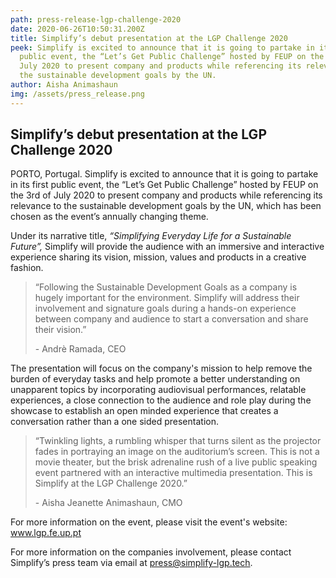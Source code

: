 ```yaml
---
path: press-release-lgp-challenge-2020
date: 2020-06-26T10:50:31.200Z
title: Simplify’s debut presentation at the LGP Challenge 2020
peek: Simplify is excited to announce that it is going to partake in its first
  public event, the “Let’s Get Public Challenge” hosted by FEUP on the 3rd of
  July 2020 to present company and products while referencing its relevance to
  the sustainable development goals by the UN.
author: Aisha Animashaun
img: /assets/press_release.png
---
```

## Simplify’s debut presentation at the LGP Challenge 2020

PORTO, Portugal. Simplify is excited to announce that it is going to partake in its first public event, the “Let’s Get Public Challenge” hosted by FEUP on the 3rd of July 2020 to present company and products while referencing its relevance to the sustainable development goals by the UN, which has been chosen as the event’s annually changing theme.

Under its narrative title, *“Simplifying Everyday Life for a Sustainable Future”,* Simplify will provide the audience with an immersive and interactive experience sharing its vision, mission, values and products in a creative fashion.

> “Following the Sustainable Development Goals as a company is hugely important for the environment. Simplify will address their involvement and signature goals during a hands-on experience between company and audience to start a conversation and share their vision.” 
>
> \- Andrè Ramada, CEO

The presentation will focus on the company's mission to help remove the burden of everyday tasks and help promote a better understanding on unapparent topics by incorporating audiovisual performances, relatable experiences, a close connection to the audience and role play during the showcase to establish an open minded experience that creates a conversation rather than a one sided presentation.

> “Twinkling lights, a rumbling whisper that turns silent as the projector fades in portraying an image on the auditorium’s screen. This is not a movie theater, but the brisk adrenaline rush of a live public speaking event partnered with an interactive multimedia presentation. This is Simplify at the LGP Challenge 2020.” 
>
> \- Aisha Jeanette Animashaun, CMO



For more information on the event, please visit the event's website: www.lgp.fe.up.pt 

For more information on the companies involvement, please contact Simplify’s press team via email at press@simplify-lgp.tech.